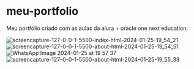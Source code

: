 # meu-portfolio
Meu portfólio criado com as aulas da alura + oracle one next education.



![screencapture-127-0-0-1-5500-index-html-2024-01-25-19_54_21](https://github.com/OWillMatheuz/meu-portfolio/assets/119905167/fc3e1303-dce9-43b5-b4d6-bb3a0bfe355b)
![screencapture-127-0-0-1-5500-about-html-2024-01-25-19_54_51](https://github.com/OWillMatheuz/meu-portfolio/assets/119905167/3e794ba1-9f68-4031-ab89-8b6f975e17ca)
![WhatsApp Image 2024-01-25 at 19 57 37](https://github.com/OWillMatheuz/meu-portfolio/assets/119905167/b4ce8520-1833-4f73-886e-316ca4dc9500)
![screencapture-127-0-0-1-5500-about-html-2024-01-25-19_55_33](https://github.com/OWillMatheuz/meu-portfolio/assets/119905167/6ce3bd6b-330e-45ec-863c-df1252665f06)
